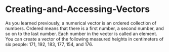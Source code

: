 # Creating-and-Accessing-Vectors
As you learned previously, a numerical vector is an ordered collection of numbers. Ordered means that there is a first number, a second number, and so on to the last number. Each number in the vector is called an element. You can create a vector of the following measured heights in centimeters of six people: 171, 192, 183, 177, 154, and 176.
